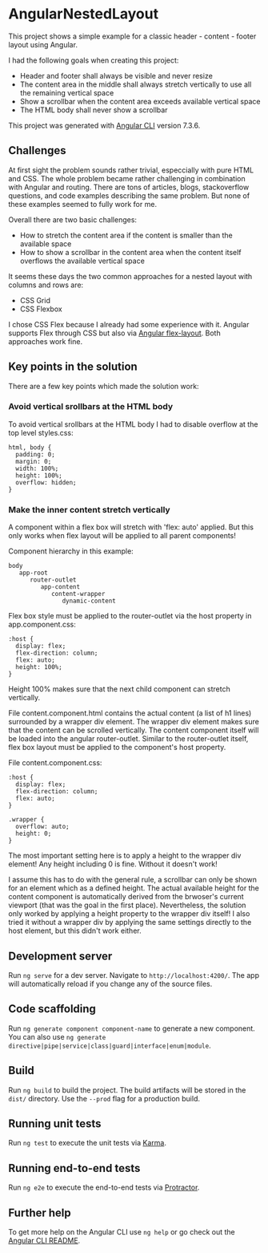 # AngularNestedLayout

This project shows a simple example for a classic header - content - footer layout using Angular. 

I had the following goals when creating this project:
- Header and footer shall always be visible and never resize
- The content area in the middle shall always stretch vertically to use all the remaining vertical space
- Show a scrollbar when the content area exceeds available vertical space
- The HTML body shall never show a scrollbar

This project was generated with [Angular CLI](https://github.com/angular/angular-cli) version 7.3.6.

## Challenges

At first sight the problem sounds rather trivial, especcially with pure HTML and CSS. The whole problem became rather challenging in combination with Angular and routing. There are tons of articles, blogs, stackoverflow questions, and code examples describing the same problem. But none of these examples seemed to fully work for me. 

Overall there are two basic challenges:
* How to stretch the content area if the content is smaller than the available space
* How to show a scrollbar in the content area when the content itself overflows the available vertical space

It seems these days the two common approaches for a nested layout with columns and rows are:
* CSS Grid
* CSS Flexbox

I chose CSS Flex because I already had some experience with it. Angular supports Flex through CSS but also via [Angular flex-layout](https://github.com/angular/flex-layout). Both approaches work fine.

## Key points in the solution

There are a few key points which made the solution work:

### Avoid vertical srollbars at the HTML body

To avoid vertical srollbars at the HTML body I had to disable overflow at the top level styles.css:
```
html, body {
  padding: 0;
  margin: 0;
  width: 100%;
  height: 100%;
  overflow: hidden;
}
```
### Make the inner content stretch vertically

A component within a flex box will stretch with 'flex: auto' applied. But this only works when flex layout will be applied to all parent components!

Component hierarchy in this example:
```
body
   app-root
      router-outlet
         app-content
            content-wrapper
               dynamic-content
```

Flex box style must be applied to the router-outlet via the host property in app.component.css:
```
:host {
  display: flex;
  flex-direction: column;
  flex: auto;
  height: 100%;
}
```
Height 100% makes sure that the next child component can stretch vertically. 

File content.component.html contains the actual content (a list of h1 lines) surrounded by a wrapper div element. The wrapper div element makes sure that the content can be scrolled vertically. The content component itself will be loaded into the angular router-outlet. Similar to the router-outlet itself, flex box layout must be applied to the component's host property.

File content.component.css:
```
:host {
  display: flex;
  flex-direction: column;
  flex: auto;
}

.wrapper {
  overflow: auto;
  height: 0;
}
```

The most important setting here is to apply a height to the wrapper div element! Any height including 0 is fine. Without it doesn't work! 

I assume this has to do with the general rule, a scrollbar can only be shown for an element which as a defined height. The actual available height for the content component is automatically derived from the brwoser's current viewport (that was the goal in the first place). Nevertheless, the solution only worked by applying a height property to the wrapper div itself! I also tried it without a wrapper div by applying the same settings directly to the host element, but this didn't work either.

## Development server

Run `ng serve` for a dev server. Navigate to `http://localhost:4200/`. The app will automatically reload if you change any of the source files.

## Code scaffolding

Run `ng generate component component-name` to generate a new component. You can also use `ng generate directive|pipe|service|class|guard|interface|enum|module`.

## Build

Run `ng build` to build the project. The build artifacts will be stored in the `dist/` directory. Use the `--prod` flag for a production build.

## Running unit tests

Run `ng test` to execute the unit tests via [Karma](https://karma-runner.github.io).

## Running end-to-end tests

Run `ng e2e` to execute the end-to-end tests via [Protractor](http://www.protractortest.org/).

## Further help

To get more help on the Angular CLI use `ng help` or go check out the [Angular CLI README](https://github.com/angular/angular-cli/blob/master/README.md).
